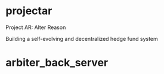 # projectar

Project AR: Alter Reason

Building a self-evolving and decentralized hedge fund system
# arbiter_back_server

